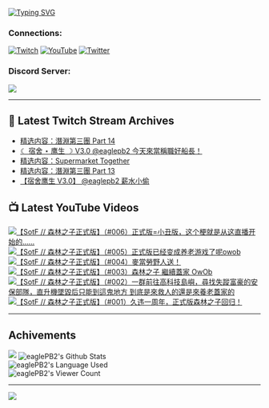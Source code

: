 <!--### Hello people, I'm EaglePB2 - The one who building something for fun 👋
Thank you for standby for this profile.   
The purpose of this profile is coming soon.   
You may come back later, as you wish if this readme.md is updated.   -->

<a href="https://git.io/typing-svg"><img src="https://readme-typing-svg.herokuapp.com?font=Fira+Code&duration=1000&pause=5000&vCenter=true&random=false&width=500&lines=%F0%9F%91%8B+Hello+Everyone%2C+I'm+EaglePB2.;%F0%9F%99%87+Thank+you+for+stopping+by+my+profile.+;%F0%9F%94%AD+%3D%3D%3D%3D+%F0%9F%94%AD;%F0%9F%91%8B+%E4%BD%A0%E5%A5%BD%EF%BC%8C%E6%AD%A1%E8%BF%8E%E4%BE%86%E5%88%B0%E6%88%91%E7%9A%84%E4%BB%A3%E7%A2%BC%E5%BA%AB%E3%80%82;%F0%9F%99%87+%E6%84%9F%E8%AC%9D%E5%89%8D%E4%BE%86%E5%8F%83%E8%A7%80%E5%B0%8F%E5%B1%8B+owo~" alt="Typing SVG" /></a>

### Connections:

[![Twitch](https://img.shields.io/badge/Twitch-9347FF?style=flat-square&logo=twitch&logoColor=white)](https://www.twitch.tv/eaglepb2)
[![YouTube](https://img.shields.io/badge/YouTube-%23FF0000.svg?style=flat-square&logo=YouTube&logoColor=white)](https://www.youtube.com/eaglepb2)
[![Twitter](https://img.shields.io/badge/Twitter-%231DA1F2.svg?style=flat-square&logo=Twitter&logoColor=white)](https://twitter.com/eaglepb2)

### Discord Server:

[![](https://invidget.switchblade.xyz/qKrub9b?theme=dark&language=ch)](https://discord.gg/qKrub9b)

---

## 👾 Latest Twitch Stream Archives
<!-- TWITCH:START -->
- [精选内容：潛淵第三團 Part 14](https://www.twitch.tv/videos/2227936134)
- [☾ 宿舍 ⋆ 鹰生 ☽ V3.0 @eaglepb2 今天來當稱職好船長！](https://www.twitch.tv/videos/2227463271)
- [精选内容：Supermarket Together](https://www.twitch.tv/videos/2226849848)
- [精选内容：潛淵第三團 Part 13](https://www.twitch.tv/videos/2226849632)
- [【宿舍鹰生 V3.0】 @eaglepb2 薪水小偷](https://www.twitch.tv/videos/2226603148)
<!-- TWITCH:END -->



## 📺 Latest YouTube Videos
<!-- YOUTUBE:START -->
<!-- YOUTUBE:END -->

<!-- BEGIN YOUTUBE-CARDS -->
<a href="https://www.youtube.com/watch?v=4u1Ugl-o12c">
  <picture>
    <source media="(prefers-color-scheme: dark)" srcset="https://ytcards.demolab.com/?id=4u1Ugl-o12c&title=%E3%80%90SotF+%2F%2F+%E6%A3%AE%E6%9E%97%E4%B9%8B%E5%AD%90%E6%AD%A3%E5%BC%8F%E7%89%88%E3%80%91%EF%BC%88%23006%EF%BC%89%E6%AD%A3%E5%BC%8F%E7%89%88%3D%E5%B0%8F%E4%B8%91%E7%89%88%EF%BC%8C%E8%BF%99%E4%B8%AA%E6%A2%97%E5%B0%B1%E6%98%AF%E4%BB%8E%E8%BF%99%E7%9B%B4%E6%92%AD%E5%BC%80%E5%A7%8B%E7%9A%84%E2%80%A6%E2%80%A6&lang=zh&timestamp=1724133117&background_color=%230d1117&title_color=%23ffffff&stats_color=%23dedede&max_title_lines=1&width=250&border_radius=5&duration=18729">
    <img src="https://ytcards.demolab.com/?id=4u1Ugl-o12c&title=%E3%80%90SotF+%2F%2F+%E6%A3%AE%E6%9E%97%E4%B9%8B%E5%AD%90%E6%AD%A3%E5%BC%8F%E7%89%88%E3%80%91%EF%BC%88%23006%EF%BC%89%E6%AD%A3%E5%BC%8F%E7%89%88%3D%E5%B0%8F%E4%B8%91%E7%89%88%EF%BC%8C%E8%BF%99%E4%B8%AA%E6%A2%97%E5%B0%B1%E6%98%AF%E4%BB%8E%E8%BF%99%E7%9B%B4%E6%92%AD%E5%BC%80%E5%A7%8B%E7%9A%84%E2%80%A6%E2%80%A6&lang=zh&timestamp=1724133117&background_color=%23ffffff&title_color=%2324292f&stats_color=%2357606a&max_title_lines=1&width=250&border_radius=5&duration=18729" alt="【SotF // 森林之子正式版】（#006）正式版=小丑版，这个梗就是从这直播开始的……" title="【SotF // 森林之子正式版】（#006）正式版=小丑版，这个梗就是从这直播开始的……">
  </picture>
</a>
<a href="https://www.youtube.com/watch?v=7qRmd1gvjlY">
  <picture>
    <source media="(prefers-color-scheme: dark)" srcset="https://ytcards.demolab.com/?id=7qRmd1gvjlY&title=%E3%80%90SotF+%2F%2F+%E6%A3%AE%E6%9E%97%E4%B9%8B%E5%AD%90%E6%AD%A3%E5%BC%8F%E7%89%88%E3%80%91%EF%BC%88%23005%EF%BC%89%E6%AD%A3%E5%BC%8F%E7%89%88%E5%B7%B2%E7%BB%8F%E5%8F%98%E6%88%90%E5%85%BB%E8%80%81%E6%B8%B8%E6%88%8F%E4%BA%86%E5%91%A2owob&lang=zh&timestamp=1724035836&background_color=%230d1117&title_color=%23ffffff&stats_color=%23dedede&max_title_lines=1&width=250&border_radius=5&duration=10991">
    <img src="https://ytcards.demolab.com/?id=7qRmd1gvjlY&title=%E3%80%90SotF+%2F%2F+%E6%A3%AE%E6%9E%97%E4%B9%8B%E5%AD%90%E6%AD%A3%E5%BC%8F%E7%89%88%E3%80%91%EF%BC%88%23005%EF%BC%89%E6%AD%A3%E5%BC%8F%E7%89%88%E5%B7%B2%E7%BB%8F%E5%8F%98%E6%88%90%E5%85%BB%E8%80%81%E6%B8%B8%E6%88%8F%E4%BA%86%E5%91%A2owob&lang=zh&timestamp=1724035836&background_color=%23ffffff&title_color=%2324292f&stats_color=%2357606a&max_title_lines=1&width=250&border_radius=5&duration=10991" alt="【SotF // 森林之子正式版】（#005）正式版已经变成养老游戏了呢owob" title="【SotF // 森林之子正式版】（#005）正式版已经变成养老游戏了呢owob">
  </picture>
</a>
<a href="https://www.youtube.com/watch?v=AQNIDCOVUJc">
  <picture>
    <source media="(prefers-color-scheme: dark)" srcset="https://ytcards.demolab.com/?id=AQNIDCOVUJc&title=%E3%80%90SotF+%2F%2F+%E6%A3%AE%E6%9E%97%E4%B9%8B%E5%AD%90%E6%AD%A3%E5%BC%8F%E7%89%88%E3%80%91%EF%BC%88%23004%EF%BC%89%E9%BA%A5%E7%95%B6%E5%8B%9E%E9%87%8E%E4%BA%BA%E9%80%81%EF%BC%81&lang=zh&timestamp=1723955110&background_color=%230d1117&title_color=%23ffffff&stats_color=%23dedede&max_title_lines=1&width=250&border_radius=5&duration=10003">
    <img src="https://ytcards.demolab.com/?id=AQNIDCOVUJc&title=%E3%80%90SotF+%2F%2F+%E6%A3%AE%E6%9E%97%E4%B9%8B%E5%AD%90%E6%AD%A3%E5%BC%8F%E7%89%88%E3%80%91%EF%BC%88%23004%EF%BC%89%E9%BA%A5%E7%95%B6%E5%8B%9E%E9%87%8E%E4%BA%BA%E9%80%81%EF%BC%81&lang=zh&timestamp=1723955110&background_color=%23ffffff&title_color=%2324292f&stats_color=%2357606a&max_title_lines=1&width=250&border_radius=5&duration=10003" alt="【SotF // 森林之子正式版】（#004）麥當勞野人送！" title="【SotF // 森林之子正式版】（#004）麥當勞野人送！">
  </picture>
</a>
<a href="https://www.youtube.com/watch?v=vICPcBYy9DQ">
  <picture>
    <source media="(prefers-color-scheme: dark)" srcset="https://ytcards.demolab.com/?id=vICPcBYy9DQ&title=%E3%80%90SotF+%2F%2F+%E6%A3%AE%E6%9E%97%E4%B9%8B%E5%AD%90%E6%AD%A3%E5%BC%8F%E7%89%88%E3%80%91%EF%BC%88%23003%EF%BC%89%E6%A3%AE%E6%9E%97%E4%B9%8B%E5%AD%90+%E7%B9%BC%E7%BA%8C%E8%93%8B%E5%AE%B6+OwOb&lang=zh&timestamp=1723865275&background_color=%230d1117&title_color=%23ffffff&stats_color=%23dedede&max_title_lines=1&width=250&border_radius=5&duration=10979">
    <img src="https://ytcards.demolab.com/?id=vICPcBYy9DQ&title=%E3%80%90SotF+%2F%2F+%E6%A3%AE%E6%9E%97%E4%B9%8B%E5%AD%90%E6%AD%A3%E5%BC%8F%E7%89%88%E3%80%91%EF%BC%88%23003%EF%BC%89%E6%A3%AE%E6%9E%97%E4%B9%8B%E5%AD%90+%E7%B9%BC%E7%BA%8C%E8%93%8B%E5%AE%B6+OwOb&lang=zh&timestamp=1723865275&background_color=%23ffffff&title_color=%2324292f&stats_color=%2357606a&max_title_lines=1&width=250&border_radius=5&duration=10979" alt="【SotF // 森林之子正式版】（#003）森林之子 繼續蓋家 OwOb" title="【SotF // 森林之子正式版】（#003）森林之子 繼續蓋家 OwOb">
  </picture>
</a>
<a href="https://www.youtube.com/watch?v=e0kE-DOrh-A">
  <picture>
    <source media="(prefers-color-scheme: dark)" srcset="https://ytcards.demolab.com/?id=e0kE-DOrh-A&title=%E3%80%90SotF+%2F%2F+%E6%A3%AE%E6%9E%97%E4%B9%8B%E5%AD%90%E6%AD%A3%E5%BC%8F%E7%89%88%E3%80%91%EF%BC%88%23002%EF%BC%89%E4%B8%80%E7%BE%A4%E5%89%8D%E5%BE%80%E9%AB%98%E7%A7%91%E6%8A%80%E5%B3%B6%E5%B6%BC%EF%BC%8C%E5%B0%8B%E6%89%BE%E5%A4%B1%E8%B9%A4%E5%AF%8C%E8%B1%AA%E7%9A%84%E5%AE%89%E4%BF%9D%E9%83%A8%E9%9A%8A%EF%BC%8C%E7%9B%B4%E5%8D%87%E6%A9%9F%E5%A2%9C%E6%AF%80%E5%90%8E%E5%8F%AA%E8%83%BD%E5%88%B0%E9%80%99%E9%AC%BC%E5%9C%B0%E6%96%B9+%E5%88%B0%E5%BA%95%E6%98%AF%E4%BE%86%E6%95%91%E4%BA%BA%E7%9A%84%E9%82%84%E6%98%AF%E4%BE%86%E9%A4%8A%E8%80%81%E8%93%8B%E5%AE%B6%E7%9A%84&lang=zh&timestamp=1723790116&background_color=%230d1117&title_color=%23ffffff&stats_color=%23dedede&max_title_lines=1&width=250&border_radius=5&duration=24676">
    <img src="https://ytcards.demolab.com/?id=e0kE-DOrh-A&title=%E3%80%90SotF+%2F%2F+%E6%A3%AE%E6%9E%97%E4%B9%8B%E5%AD%90%E6%AD%A3%E5%BC%8F%E7%89%88%E3%80%91%EF%BC%88%23002%EF%BC%89%E4%B8%80%E7%BE%A4%E5%89%8D%E5%BE%80%E9%AB%98%E7%A7%91%E6%8A%80%E5%B3%B6%E5%B6%BC%EF%BC%8C%E5%B0%8B%E6%89%BE%E5%A4%B1%E8%B9%A4%E5%AF%8C%E8%B1%AA%E7%9A%84%E5%AE%89%E4%BF%9D%E9%83%A8%E9%9A%8A%EF%BC%8C%E7%9B%B4%E5%8D%87%E6%A9%9F%E5%A2%9C%E6%AF%80%E5%90%8E%E5%8F%AA%E8%83%BD%E5%88%B0%E9%80%99%E9%AC%BC%E5%9C%B0%E6%96%B9+%E5%88%B0%E5%BA%95%E6%98%AF%E4%BE%86%E6%95%91%E4%BA%BA%E7%9A%84%E9%82%84%E6%98%AF%E4%BE%86%E9%A4%8A%E8%80%81%E8%93%8B%E5%AE%B6%E7%9A%84&lang=zh&timestamp=1723790116&background_color=%23ffffff&title_color=%2324292f&stats_color=%2357606a&max_title_lines=1&width=250&border_radius=5&duration=24676" alt="【SotF // 森林之子正式版】（#002）一群前往高科技島嶼，尋找失蹤富豪的安保部隊，直升機墜毀后只能到這鬼地方 到底是來救人的還是來養老蓋家的" title="【SotF // 森林之子正式版】（#002）一群前往高科技島嶼，尋找失蹤富豪的安保部隊，直升機墜毀后只能到這鬼地方 到底是來救人的還是來養老蓋家的">
  </picture>
</a>
<a href="https://www.youtube.com/watch?v=8-A8kApgj2Y">
  <picture>
    <source media="(prefers-color-scheme: dark)" srcset="https://ytcards.demolab.com/?id=8-A8kApgj2Y&title=%E3%80%90SotF+%2F%2F+%E6%A3%AE%E6%9E%97%E4%B9%8B%E5%AD%90%E6%AD%A3%E5%BC%8F%E7%89%88%E3%80%91%EF%BC%88%23001%EF%BC%89%E4%B9%85%E8%BF%9D%E4%B8%80%E5%91%A8%E5%B9%B4%EF%BC%8C%E6%AD%A3%E5%BC%8F%E7%89%88%E6%A3%AE%E6%9E%97%E4%B9%8B%E5%AD%90%E5%9B%9E%E5%BD%92%EF%BC%81&lang=zh&timestamp=1723698557&background_color=%230d1117&title_color=%23ffffff&stats_color=%23dedede&max_title_lines=1&width=250&border_radius=5&duration=20374">
    <img src="https://ytcards.demolab.com/?id=8-A8kApgj2Y&title=%E3%80%90SotF+%2F%2F+%E6%A3%AE%E6%9E%97%E4%B9%8B%E5%AD%90%E6%AD%A3%E5%BC%8F%E7%89%88%E3%80%91%EF%BC%88%23001%EF%BC%89%E4%B9%85%E8%BF%9D%E4%B8%80%E5%91%A8%E5%B9%B4%EF%BC%8C%E6%AD%A3%E5%BC%8F%E7%89%88%E6%A3%AE%E6%9E%97%E4%B9%8B%E5%AD%90%E5%9B%9E%E5%BD%92%EF%BC%81&lang=zh&timestamp=1723698557&background_color=%23ffffff&title_color=%2324292f&stats_color=%2357606a&max_title_lines=1&width=250&border_radius=5&duration=20374" alt="【SotF // 森林之子正式版】（#001）久违一周年，正式版森林之子回归！" title="【SotF // 森林之子正式版】（#001）久违一周年，正式版森林之子回归！">
  </picture>
</a>
<!-- END YOUTUBE-CARDS -->

---

## Achivements
[![](https://github-profile-trophy.vercel.app/?username=eaglepb2&theme=monokai&no-bg=true&&title=Repositories,Issues,Commit,MultiLanguage)](https://github.com/anuraghazra/github-readme-stats)
<img align="center" alt="eaglePB2's Github Stats" src="https://github-readme-stats.vercel.app/api?username=eaglePB2&show_icons=true&hide_border=true&theme=merko" />
<br>
<img align="center" alt="eaglePB2's Language Used" src="https://github-readme-stats.vercel.app/api/top-langs/?username=eaglePB2&show_icons=true&hide_border=true&theme=merko&layout=compact&langs_count=8" />
<br>
<img align="center" alt="eaglePB2's Viewer Count" src="https://visitcount.itsvg.in/api?id=eaglepb2&label=Profile%20Views&color=3&icon=5&pretty=true" />

<hr>

<!-- RANDOMQUOTE:START -->
![](https://quotes-github-readme.vercel.app/api?type=horizontal&theme=merko)
<!-- RANDOMQUOTE:END -->


<!--
       _____   _   _   _____       _____   _   _   ____   
      |_   _| | | | | |  ___|     |  ___| | \ | | |  _  \  
        | |   | |_| | | |___      | |___  |  \| | | | | | 
        | |   |  _  | |  ___|     |  ___| |     | | | | | 
        | |   | | | | | |___      | |___  | |\  | | |_| | 
        |_|   |_| |_| |_____|     |_____| |_| \_| |____ / 
      
-->
